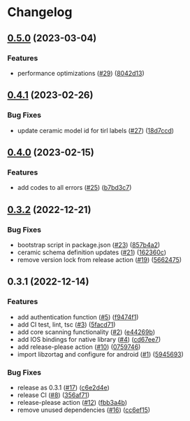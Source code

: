 # Changelog

## [0.5.0](https://github.com/ZKLadder/tirl-validator/compare/v0.4.1...v0.5.0) (2023-03-04)


### Features

* performance optimizations ([#29](https://github.com/ZKLadder/tirl-validator/issues/29)) ([8042d13](https://github.com/ZKLadder/tirl-validator/commit/8042d1375586b2bd988fc43405f139068ddbf48f))

## [0.4.1](https://github.com/ZKLadder/tirl-validator/compare/v0.4.0...v0.4.1) (2023-02-26)


### Bug Fixes

* update ceramic model id for tirl labels ([#27](https://github.com/ZKLadder/tirl-validator/issues/27)) ([18d7ccd](https://github.com/ZKLadder/tirl-validator/commit/18d7ccdac3a8504f7d988dd9dfa23a6e63b6bbd8))

## [0.4.0](https://github.com/ZKLadder/tirl-validator/compare/v0.3.2...v0.4.0) (2023-02-15)


### Features

* add codes to all errors ([#25](https://github.com/ZKLadder/tirl-validator/issues/25)) ([b7bd3c7](https://github.com/ZKLadder/tirl-validator/commit/b7bd3c71db496136e6d920e0a28f88e2e136e3e2))

## [0.3.2](https://github.com/ZKLadder/tirl-validator/compare/v0.3.1...v0.3.2) (2022-12-21)


### Bug Fixes

* bootstrap script in package.json ([#23](https://github.com/ZKLadder/tirl-validator/issues/23)) ([857b4a2](https://github.com/ZKLadder/tirl-validator/commit/857b4a250a1fadc197f186c39815b1e88b6bfbda))
* ceramic schema definition updates ([#21](https://github.com/ZKLadder/tirl-validator/issues/21)) ([162360c](https://github.com/ZKLadder/tirl-validator/commit/162360c5a50fccfb740cec80ee296c1812f29d36))
* remove version lock from release action ([#19](https://github.com/ZKLadder/tirl-validator/issues/19)) ([5662475](https://github.com/ZKLadder/tirl-validator/commit/5662475569183168ca25321057f9afbb869ba8e0))

## 0.3.1 (2022-12-14)


### Features

* add authentication function ([#5](https://github.com/ZKLadder/tirl-validator/issues/5)) ([f9474f1](https://github.com/ZKLadder/tirl-validator/commit/f9474f106b8fdfc4b0a4604e1827e5455d3bca69))
* add CI test, lint, tsc ([#3](https://github.com/ZKLadder/tirl-validator/issues/3)) ([5facd71](https://github.com/ZKLadder/tirl-validator/commit/5facd71a3bedc344414f6df3d1a6ca337116ddc5))
* add core scanning functionality ([#2](https://github.com/ZKLadder/tirl-validator/issues/2)) ([e44269b](https://github.com/ZKLadder/tirl-validator/commit/e44269b2d2d38f86173355544c69590f066118ae))
* add IOS bindings for native library ([#4](https://github.com/ZKLadder/tirl-validator/issues/4)) ([cd67ee7](https://github.com/ZKLadder/tirl-validator/commit/cd67ee719b0e8aaa284e73c68af0e6c0f6bf3558))
* add release-please action ([#10](https://github.com/ZKLadder/tirl-validator/issues/10)) ([0759746](https://github.com/ZKLadder/tirl-validator/commit/075974643743d4ab29d9529a09706840663bdb3f))
* import libzortag and configure for android ([#1](https://github.com/ZKLadder/tirl-validator/issues/1)) ([5945693](https://github.com/ZKLadder/tirl-validator/commit/5945693c986c1ea9bfdcc69ae6c6cbb9a39b0860))


### Bug Fixes

* release as 0.3.1 ([#17](https://github.com/ZKLadder/tirl-validator/issues/17)) ([c6e2d4e](https://github.com/ZKLadder/tirl-validator/commit/c6e2d4e106a0f2b734945c1ccad28c7eaf03e325))
* release CI ([#8](https://github.com/ZKLadder/tirl-validator/issues/8)) ([356af71](https://github.com/ZKLadder/tirl-validator/commit/356af7193d2190fc44d26a52a390ba98384c71b1))
* release-please action ([#12](https://github.com/ZKLadder/tirl-validator/issues/12)) ([fbb3a4b](https://github.com/ZKLadder/tirl-validator/commit/fbb3a4ba56d5f7979a846f36bf1c173e0122a592))
* remove unused dependencies ([#16](https://github.com/ZKLadder/tirl-validator/issues/16)) ([cc6ef15](https://github.com/ZKLadder/tirl-validator/commit/cc6ef15d180c65efa056c7ae7114999fe43f7b5a))
